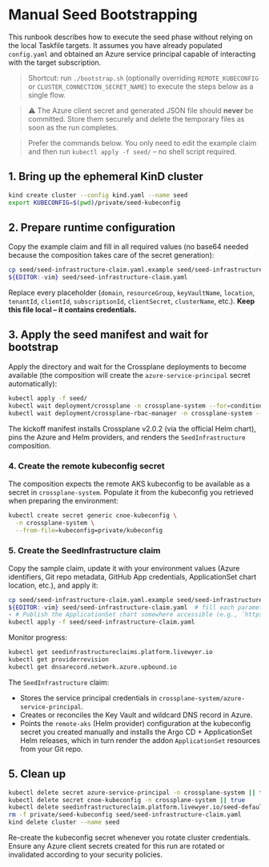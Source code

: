 # Manual Seed Bootstrapping

This runbook describes how to execute the seed phase without relying on the local Taskfile targets. It assumes you have already populated `config.yaml` and obtained an Azure service principal capable of interacting with the target subscription.

> Shortcut: run `./bootstrap.sh` (optionally overriding `REMOTE_KUBECONFIG` or `CLUSTER_CONNECTION_SECRET_NAME`) to execute the steps below as a single flow.

> :warning: The Azure client secret and generated JSON file should **never** be committed. Store them securely and delete the temporary files as soon as the run completes.

> Prefer the commands below. You only need to edit the example claim and then run
> `kubectl apply -f seed/` – no shell script required.

## 1. Bring up the ephemeral KinD cluster

```bash
kind create cluster --config kind.yaml --name seed
export KUBECONFIG=$(pwd)/private/seed-kubeconfig
```

## 2. Prepare runtime configuration

Copy the example claim and fill in all required values (no base64 needed because the
composition takes care of the secret generation):

```bash
cp seed/seed-infrastructure-claim.yaml.example seed/seed-infrastructure-claim.yaml
${EDITOR:-vim} seed/seed-infrastructure-claim.yaml
```

Replace every placeholder (`domain`, `resourceGroup`, `keyVaultName`, `location`, `tenantId`,
`clientId`, `subscriptionId`, `clientSecret`, `clusterName`, etc.). **Keep this file local – it
contains credentials.**

## 3. Apply the seed manifest and wait for bootstrap

Apply the directory and wait for the Crossplane deployments to become available (the composition will create the `azure-service-principal` secret automatically):

```bash
kubectl apply -f seed/
kubectl wait deployment/crossplane -n crossplane-system --for=condition=Available --timeout=10m
kubectl wait deployment/crossplane-rbac-manager -n crossplane-system --for=condition=Available --timeout=10m
```

The kickoff manifest installs Crossplane v2.0.2 (via the official Helm chart), pins the Azure and Helm providers,
and renders the `SeedInfrastructure` composition.

### 4. Create the remote kubeconfig secret

The composition expects the remote AKS kubeconfig to be available as a secret in `crossplane-system`.
Populate it from the kubeconfig you retrieved when preparing the environment:

```bash
kubectl create secret generic cnoe-kubeconfig \
  -n crossplane-system \
  --from-file=kubeconfig=private/kubeconfig
```

### 5. Create the SeedInfrastructure claim

Copy the sample claim, update it with your environment values (Azure identifiers, Git repo metadata, GitHub App credentials, ApplicationSet chart location, etc.), and apply it:

```bash
cp seed/seed-infrastructure-claim.yaml.example seed/seed-infrastructure-claim.yaml
${EDITOR:-vim} seed/seed-infrastructure-claim.yaml  # fill each parameter (Azure IDs, repo settings, GitHub App values, chart repo, etc.)
- # Publish the ApplicationSet chart somewhere accessible (e.g., `https://raw.githubusercontent.com/<org>/<repo>/<branch>/charts`) and update appsetChartRepository/appsetChartName/appsetChartVersion.
kubectl apply -f seed/seed-infrastructure-claim.yaml
```

Monitor progress:

```bash
kubectl get seedinfrastructureclaims.platform.livewyer.io
kubectl get providerrevision
kubectl get dnsarecord.network.azure.upbound.io
```
The `SeedInfrastructure` claim:
- Stores the service principal credentials in `crossplane-system/azure-service-principal`.
- Creates or reconciles the Key Vault and wildcard DNS record in Azure.
- Points the `remote-aks` (Helm provider) configuration at the kubeconfig secret you created manually and installs the Argo CD + ApplicationSet Helm releases, which in turn render the addon `ApplicationSet` resources from your Git repo.

## 5. Clean up

```bash
kubectl delete secret azure-service-principal -n crossplane-system || true
kubectl delete secret cnoe-kubeconfig -n crossplane-system || true
kubectl delete seedinfrastructureclaim.platform.livewyer.io/seed-default || true
rm -f private/seed-kubeconfig seed/seed-infrastructure-claim.yaml
kind delete cluster --name seed
```

Re-create the kubeconfig secret whenever you rotate cluster credentials. Ensure any Azure client secrets created for this run are rotated or invalidated according to your security policies.
